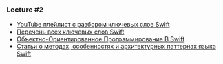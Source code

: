 ### Lecture #2

- [YouTube плейлист с разбором ключевых слов Swift](https://www.youtube.com/playlist?list=PL8seg1JPkqgHx8DgGsHB4Dh_H_78x8oQE)
- [Перечень всех ключевых слов Swift](https://medium.com/the-traveled-ios-developers-guide/swift-keywords-v-3-0-1-f59783bf26c)
- [Объектно-Ориентированное Программирование В Swift](https://swiftbook.ru/post/tutorials/tutorial-obektno-orientirovannoe-programmirovanie-v-swift/)
- [Статьи о методах, особенностях и архитектурных паттернах языка Swift](https://www.swiftbysundell.com/basics/#filter)